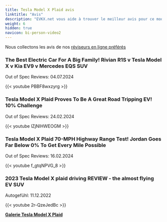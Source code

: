 ```yaml
---
title: Tesla Model X Plaid avis
linktitle: "Avis"
description: "EVKX.net vous aide à trouver le meilleur avis pour ce modèle."
weight: 6
hidden: true
navicon: bi-person-video2
---
```

Nous collectons les avis de nos [réviseurs en ligne préférés](../../../../../guides/evreviewers/)

<div class="container text-center shadow p-2 pe-4 mb-5 bg-body-tertiary rounded border">
<h3>The Best Electric Car For A Big Family! Rivian R1S v Tesla Model X v Kia EV9 v Mercedes EQS SUV</h3>
<p>Out of Spec Reviews: 04.07.2024</p>

{{< youtube PBBF8wxzyrg >}}

</div>
<div class="container text-center shadow p-2 pe-4 mb-5 bg-body-tertiary rounded border">
<h3>Tesla Model X Plaid Proves To Be A Great Road Tripping EV! 10% Challenge</h3>
<p>Out of Spec Reviews: 24.02.2024</p>

{{< youtube lZjNIHWEOGM >}}

</div>
<div class="container text-center shadow p-2 pe-4 mb-5 bg-body-tertiary rounded border">
<h3>Tesla Model X Plaid 70-MPH Highway Range Test! Jordan Goes Far Below 0% To Get Every Mile Possible</h3>
<p>Out of Spec Reviews: 16.02.2024</p>

{{< youtube f_gtqNPVG_8 >}}

</div>
<div class="container text-center shadow p-2 pe-4 mb-5 bg-body-tertiary rounded border">
<h3>2023 Tesla Model X plaid driving REVIEW - the almost flying EV SUV</h3>
<p>Autogefühl: 11.12.2022</p>

{{< youtube 2r-QzeJedBc >}}

</div>
<div class="mt-3 mb-3">
<a href="../gallery/" class="text-decoration-none text-black">
<strong><i class="bi-arrow-left"></i>Galerie  </strong>
</a>
<a href="../" class="text-decoration-none text-black float-end">
<strong>Tesla Model X Plaid <i class="bi-arrow-right"></i></strong>
</a>
</div>
